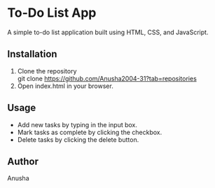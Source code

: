 # To-Do List App

A simple to-do list application built using HTML, CSS, and JavaScript.

## Installation

1. Clone the repository  
   git clone https://github.com/Anusha2004-31?tab=repositories 
2. Open index.html in your browser.

## Usage

- Add new tasks by typing in the input box.
- Mark tasks as complete by clicking the checkbox.
- Delete tasks by clicking the delete button.

## Author

Anusha
